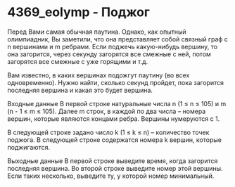 # 4369_eolymp - Поджог
Перед Вами самая обычная паутина. Однако, как опытный олимпиадник, Вы заметили, что она представляет собой связный граф с n вершинами и m ребрами. Если поджечь какую-нибудь вершину, то она загорится, через секунду загорятся все смежные с ней, потом загорятся все смежные с уже горящими и т.д.

Вам известно, в каких вершинах подожгут паутину (во всех одновременно). Нужно найти, сколько секунд пройдет, пока загорится последняя вершина и какая это будет вершина.

Входные данные
В первой строке натуральные числа n (1 ≤ n ≤ 105) и m (n - 1 ≤ m ≤ 105). Далее m строк, в каждой по два числа – номера вершин, которые являются концами ребра. Вершины нумеруются с 1.

В следующей строке задано число k (1 ≤ k ≤ n) – количество точек поджога. В следующей строке содержатся номера k вершин, которые поджигаются.

Выходные данные
В первой строке выведите время, когда загорится последняя вершина. Во второй строке выведите номер этой вершины. Если таких несколько, выведите ту, у которой номер минимальный.
